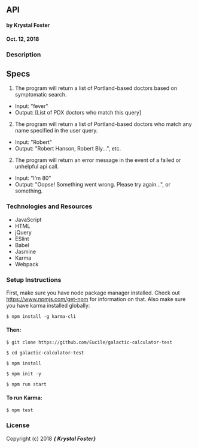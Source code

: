 ## API

#### by Krystal Foster
#### Oct. 12, 2018

### Description



## Specs

1. The program will return a list of Portland-based doctors based on symptomatic search.
  * Input: "fever"
  * Output: [List of PDX doctors who match this query]

2. The program will return a list of Portland-based doctors who match any name specified in the user query.
  * Input: "Robert"
  * Output: "Robert Hanson, Robert Bly...", etc.

2. The program will return an error message in the event of a failed or unhelpful api call.
  * Input: "I'm 80"
  * Output: "Oopse! Something went wrong. Please try again...", or something.


### Technologies and Resources

* JavaScript
* HTML
* jQuery
* ESlint
* Babel
* Jasmine
* Karma
* Webpack


### Setup Instructions

First, make sure you have node package manager installed. Check out https://www.npmjs.com/get-npm for information on that. Also make sure you have karma installed globally:

`$ npm install -g karma-cli`

#### Then:

`$ git clone https://github.com/Eucile/galactic-calculator-test`

`$ cd galactic-calculator-test`

`$ npm install`

`$ npm init -y`

`$ npm run start`


#### To run Karma:

`$ npm test`

### License

Copyright (c) 2018 **_{ Krystal Foster}_**
